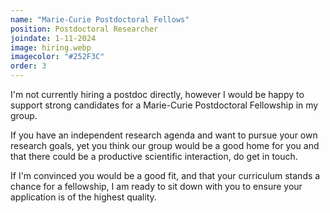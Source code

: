 ```yaml
---
name: "Marie-Curie Postdoctoral Fellows"
position: Postdoctoral Researcher
joindate: 1-11-2024
image: hiring.webp
imagecolor: "#252F3C"
order: 3
---
```


I'm not currently hiring a postdoc directly, however I would be happy to support strong candidates for a Marie-Curie Postdoctoral Fellowship in my group.

If you have an independent research agenda and want to pursue your own research goals, yet you think our group would be a good home for you and that there could be a productive scientific interaction, do get in touch.

If I'm convinced you would be a good fit, and that your curriculum stands a chance for a fellowship, I am ready to sit down with you to ensure your application is of the highest quality.

